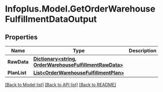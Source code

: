 # Infoplus.Model.GetOrderWarehouseFulfillmentDataOutput
## Properties

Name | Type | Description | Notes
------------ | ------------- | ------------- | -------------
**RawData** | [**Dictionary&lt;string, OrderWarehouseFulfillmentRawData&gt;**](OrderWarehouseFulfillmentRawData.md) |  | 
**PlanList** | [**List&lt;OrderWarehouseFulfillmentPlan&gt;**](OrderWarehouseFulfillmentPlan.md) |  | 

[[Back to Model list]](../README.md#documentation-for-models) [[Back to API list]](../README.md#documentation-for-api-endpoints) [[Back to README]](../README.md)

